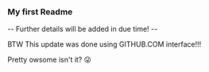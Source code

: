 ### My first Readme
 -- Further details will be added in due time! --
 
 BTW This update was done using GITHUB.COM interface!!! 
 
 Pretty owsome isn't it? :stuck_out_tongue_winking_eye:
